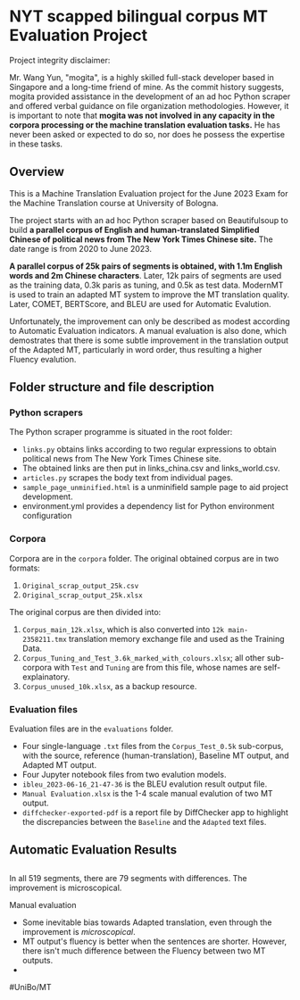 # NYT scapped bilingual corpus MT Evaluation Project

Project integrity disclaimer:

Mr. Wang Yun, "mogita", is a highly skilled full-stack developer based in Singapore and a long-time friend of mine. As the commit history suggests, mogita provided assistance in the development of an ad hoc Python scraper and offered verbal guidance on file organization methodologies. However, it is important to note that **mogita was not involved in any capacity in the corpora processing or the machine translation evaluation tasks.** He has never been asked or expected to do so, nor does he possess the expertise in these tasks.

## Overview

This is a Machine Translation Evaluation project for the June 2023 Exam for the Machine Translation course at University of Bologna.

The project starts with an ad hoc Python scraper based on Beautifulsoup to build **a parallel corpus of English and human-translated Simplified Chinese of political news from The New York Times Chinese site.** The date range is from 2020 to June 2023.

**A parallel corpus of 25k pairs of segments is obtained, with 1.1m English words and 2m Chinese characters**. Later, 12k pairs of segments are used as the training data, 0.3k paris as tuning, and 0.5k as test data. ModernMT is used to train an adapted MT system to improve the MT translation quality. Later, COMET, BERTScore, and BLEU are used for Automatic Evalution.

Unfortunately, the improvement can only be described as modest according to Automatic Evaluation indicators. A manual evaluation is also done, which demostrates that there is some subtle improvement in the translation output of the Adapted MT, particularly in word order, thus resulting a higher Fluency evalution.

## Folder structure and file description

### Python scrapers
The Python scraper programme is situated in the root folder:
- `links.py` obtains links according to two regular expressions to obtain political news from The New York Times Chinese site.
- The obtained links are then put in links_china.csv and links_world.csv.
- `articles.py` scrapes the body text from individual pages.
- `sample_page_unminified.html` is a unminifield sample page to aid project development.
- environment.yml provides a dependency list for Python environment configuration

### Corpora


Corpora are in the `corpora` folder. The original obtained corpus are in two formats:
1. `Original_scrap_output_25k.csv`
2. `Original_scrap_output_25k.xlsx`

The original corpus are then divided into:
1. `Corpus_main_12k.xlsx`, which is also converted into `12k main-2358211.tmx` translation memory exchange file and used as the Training Data.
2. `Corpus_Tuning_and_Test_3.6k_marked_with_colours.xlsx`; all other sub-corpora with `Test` and `Tuning` are from this file, whose names are self-explainatory.
3. `Corpus_unused_10k.xlsx`, as a backup resource.


### Evaluation files

Evaluation files are in the `evaluations` folder.
- Four single-language `.txt` files from the `Corpus_Test_0.5k` sub-corpus, with the source, reference (human-translation), Baseline MT output, and Adapted MT output.
- Four Jupyter notebook files from two evalution models.
- `ibleu_2023-06-16_21-47-36` is the BLEU evalution result output file.
- `Manual Evaluation.xlsx` is the 1-4 scale manual evalution of two MT output.
- `diffchecker-exported-pdf` is a report file by DiffChecker app to highlight the discrepancies between the `Baseline` and the `Adapted` text files.

## Automatic Evaluation Results

## 

In all 519 segments, there are 79 segments with differences. The improvement is microscopical. 

Manual evaluation
- Some inevitable bias towards Adapted translation, even through the improvement is *microscopical*.
- MT output's fluency is better when the sentences are shorter. However, there isn't much difference between the Fluency between two MT outputs.
- 
#UniBo/MT
